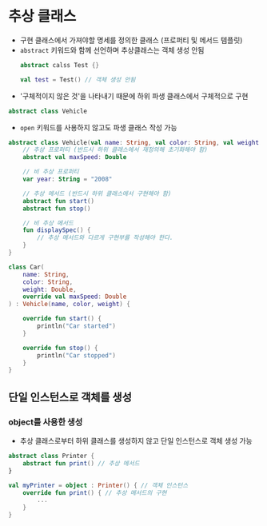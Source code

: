 # 추상 클래스
- 구현 클래스에서 가져야할 명세를 정의한 클래스 (프로퍼티 및 메서드 템플릿)
- `abstract` 키워드와 함께 선언하며 추상클래스는 객체 생성 안됨
    ```kotlin
    abstract calss Test {}

    val test = Test() // 객체 생성 안됨
    ```
- '구체적이지 않은 것'을 나타내기 때문에 하위 파생 클래스에서 구체적으로 구현
```kotlin
abstract class Vehicle
```
- `open` 키워드를 사용하지 않고도 파생 클래스 작성 가능

```kotlin
abstract class Vehicle(val name: String, val color: String, val weight: Double) {
    // 추상 프로퍼티 (반드시 하위 클래스에서 재정의해 초기화해야 함)
    abstract val maxSpeed: Double

    // 비 추상 프로퍼티
    var year: String = "2008"

    // 추상 메서드 (반드시 하위 클래스에서 구현해야 함)
    abstract fun start()
    abstract fun stop()

    // 비 추상 메서드
    fun displaySpec() {
        // 추상 메서드와 다르게 구현부를 작성해야 한다.
    }
}

class Car(
    name: String,
    color: String,
    weight: Double,
    override val maxSpeed: Double
) : Vehicle(name, color, weight) {

    override fun start() {
        println("Car started")
    }

    override fun stop() {
        println("Car stopped")
    }
}
```
## 단일 인스턴스로 객체를 생성
### object를 사용한 생성
- 추상 클래스로부터 하위 클래스를 생성하지 않고 단일 인스턴스로 객체 생성 가능
```kotlin
abstract class Printer {
    abstract fun print() // 추상 메서드
}

val myPrinter = object : Printer() { // 객체 인스턴스
    override fun print() { // 추상 메서드의 구현
        ...
    }
}
```
